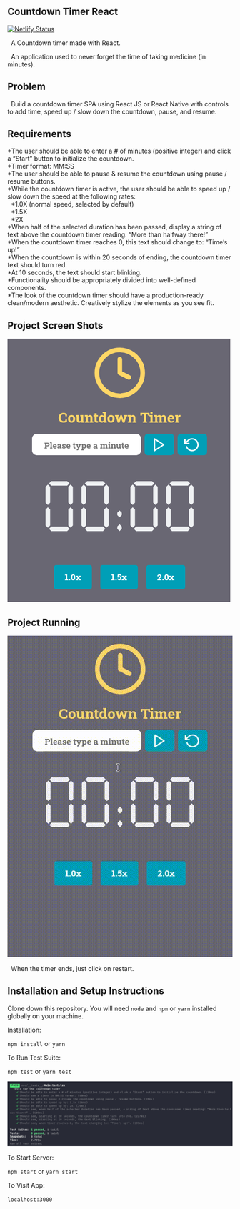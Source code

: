 ## Countdown Timer React

[![Netlify Status](https://api.netlify.com/api/v1/badges/367f5a71-27fb-4ac5-ba66-4966e8c1e96b/deploy-status)](https://countdown-timer-react.netlify.app/)

&nbsp;&nbsp;A Countdown timer made with React.

&nbsp;&nbsp;An application used to never forget the time of taking medicine (in minutes).

## Problem
&nbsp;&nbsp;Build a countdown timer SPA using React JS or React Native with controls to add time, speed up
/ slow down the countdown, pause, and resume.

## Requirements
*The user should be able to enter a # of minutes (positive integer) and click a “Start”
button to initialize the countdown.<br/>
*Timer format: MM:SS<br/>
*The user should be able to pause & resume the countdown using pause / resume
buttons.<br/>
*While the countdown timer is active, the user should be able to speed up / slow down
the speed at the following rates:<br/>
&nbsp;&nbsp;*1.0X (normal speed, selected by default)<br/>
&nbsp;&nbsp;*1.5X<br/>
&nbsp;&nbsp;*2X<br/>
*When half of the selected duration has been passed, display a string of text above the
countdown timer reading: “More than halfway there!”<br/>
*When the countdown timer reaches 0, this text should change to: “Time’s up!”<br/>
*When the countdown is within 20 seconds of ending, the countdown timer text should
turn red.<br/>
*At 10 seconds, the text should start blinking.<br/>
*Functionality should be appropriately divided into well-defined components.<br/>
*The look of the countdown timer should have a production-ready clean/modern
aesthetic. Creatively stylize the elements as you see fit.<br/>

## Project Screen Shots

![ Main Screen ](/assets/images/countdown_timer.png)

## Project Running

![ Usability ](/assets/images/countdown_timer.gif)

&nbsp;&nbsp;When the timer ends, just click on restart.

## Installation and Setup Instructions

Clone down this repository. You will need `node` and `npm` or `yarn` installed globally on your machine.

Installation:

`npm install`
or
`yarn`

To Run Test Suite:

`npm test`
or
`yarn test`

![ Tests Screenshot ](/assets/images/countdown_timer_tests.png)

To Start Server:

`npm start`
or
`yarn start`

To Visit App:

`localhost:3000`
